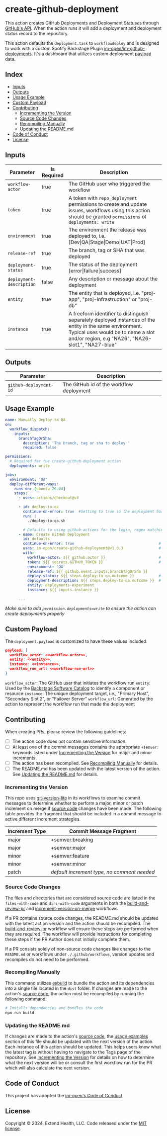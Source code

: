 # create-github-deployment

This action creates GitHub Deployments and Deployment Statuses through [GitHub's API](https://docs.github.com/en/rest/deployments).  When the action runs it will add a deployment and deployment status record to the repository.

This action defaults the `deployment.task` to `workflowdeploy` and is designed to work with a custom Spotify Backstage Plugin [im-open/im-github-deployments]. It's a dashboard that utilizes custom deployment [payload] data.

## Index <!-- omit in toc -->

- [Inputs](#inputs)
- [Outputs](#outputs)
- [Usage Example](#usage-example)
- [Custom Payload](#custom-payload)
- [Contributing](#contributing)
  - [Incrementing the Version](#incrementing-the-version)
  - [Source Code Changes](#source-code-changes)
  - [Recompiling Manually](#recompiling-manually)
  - [Updating the README.md](#updating-the-readmemd)
- [Code of Conduct](#code-of-conduct)
- [License](#license)


## Inputs

| Parameter                | Is Required | Description                                                                                                                                                                                         |
| ------------------------ | ----------- | --------------------------------------------------------------------------------------------------------------------------------------------------------------------------------------------------- |
| `workflow-actor`         | true        | The GitHub user who triggered the workflow                                                                                                                                                          |
| `token`                  | true        | A token with `repo_deployment` permissions to create and update issues, workflows using this action should be granted `permissions` of `deployments: write`                                         |
| `environment`            | true        | The environment the release was deployed to, i.e. [Dev\|QA\|Stage\|Demo\|UAT\|Prod]                                                                                                                 |
| `release-ref`            | true        | The branch, tag or SHA that was deployed                                                                                                                                                            |
| `deployment-status`      | true        | The status of the deployment [error\|failure\|success]                                                                                                                                              |
| `deployment-description` | false       | Any description or message about the deployment                                                                                                                                                     |
| `entity`                 | true        | The entity that is deployed, i.e. "proj-app", "proj-infrastruction" or "proj-db"                                                                                                                    |
| `instance`               | true        | A freeform identifier to distinguish separately deployed instances of the entity in the same environment. Typical uses would be to name a slot and/or region, e.g "NA26", "NA26-slot1", "NA27-blue" |


## Outputs

| Parameter              | Description                              |
| ---------------------- | ---------------------------------------- |
| `github-deployment-id` | The GitHub id of the workflow deployment |

## Usage Example

```yaml
name: Manually Deploy to QA
on:
  workflow_dispatch:
    inputs:
      branchTagOrSha:
        description: 'The branch, tag or sha to deploy '
        required: false

permissions:
  # Required for the create-github-deployment action
  deployments: write

jobs:
  environment: 'QA'
  deploy-different-ways:
    runs-on: [ubuntu-20.04]
    steps:
      - uses: actions/checkout@v3

      - id: deploy-to-qa
        continue-on-error: true  #Setting to true so the deployment board can be updated, even if this fails
        run: |
          ./deploy-to-qa.sh

        # Defaults to using github-actions for the login, regex matching to determine the ref-type and times shown in UTC
      - name: Create GitHub Deployment
        id: defaults
        continue-on-error: true                                      # Setting to true so the job doesn't fail if updating the board fails.
        uses: im-open/create-github-deployment@v1.0.3                # You may also reference just the major or major.minor version
        with:
          workflow-actor: ${{ github.actor }}                        # This will add the user who kicked off the workflow to the deployment payload
          token: ${{ secrets.GITHUB_TOKEN }}                         # If a different token is used, update github-login with the corresponding account
          environment: 'QA'
          release-ref: ${{ github.event.inputs.branchTagOrSha }}
          deploy-status: ${{ steps.deploy-to-qa.outcome }}           # outcome is the result of the step before continue-on-error is applied, i.e. [error|failure|success]
          deployment-description: ${{ steps.deploy-to-qa.outcome }}  # information that may add supporting information to the status/result
          entity: deployments-experiment
          instance: ${{ inputs.instance }}

      ...
```

*_Make sure to add `permission.deployments=write` to ensure the action can create deployments properly_*

## Custom Payload

The `deployment.payload` is customized to have these values included:

```json
payload: {
  workflow_actor: <<workflow-actor>>,
  entity: <<entity>>,
  instance: <<instance>>,
  workflow_run_url: <<workflow-run-url>>
}
```

`workflow_actor`: The GitHub user that initiates the workflow run
`entity`: Used by the [Backstage Software Catalog] to identify a component or resource
`instance`: The unique deployment target, i.e., "Primary Host", "Secondary Slot 2", or "Failover Server"
`workflow_url`: Generated by the action to represent the workflow run that made the deployment

## Contributing

When creating PRs, please review the following guidelines:

- [ ] The action code does not contain sensitive information.
- [ ] At least one of the commit messages contains the appropriate `+semver:` keywords listed under [Incrementing the Version] for major and minor increments.
- [ ] The action has been recompiled.  See [Recompiling Manually] for details.
- [ ] The README.md has been updated with the latest version of the action.  See [Updating the README.md] for details.

### Incrementing the Version

This repo uses [git-version-lite] in its workflows to examine commit messages to determine whether to perform a major, minor or patch increment on merge if [source code] changes have been made.  The following table provides the fragment that should be included in a commit message to active different increment strategies.

| Increment Type | Commit Message Fragment                     |
| -------------- | ------------------------------------------- |
| major          | +semver:breaking                            |
| major          | +semver:major                               |
| minor          | +semver:feature                             |
| minor          | +semver:minor                               |
| patch          | *default increment type, no comment needed* |

### Source Code Changes

The files and directories that are considered source code are listed in the `files-with-code` and `dirs-with-code` arguments in both the [build-and-review-pr] and [increment-version-on-merge] workflows.

If a PR contains source code changes, the README.md should be updated with the latest action version and the action should be recompiled.  The [build-and-review-pr] workflow will ensure these steps are performed when they are required.  The workflow will provide instructions for completing these steps if the PR Author does not initially complete them.

If a PR consists solely of non-source code changes like changes to the `README.md` or workflows under `./.github/workflows`, version updates and recompiles do not need to be performed.

### Recompiling Manually

This command utilizes [esbuild] to bundle the action and its dependencies into a single file located in the `dist` folder.  If changes are made to the action's [source code], the action must be recompiled by running the following command:

```sh
# Installs dependencies and bundles the code
npm run build
```

### Updating the README.md

If changes are made to the action's [source code], the [usage examples] section of this file should be updated with the next version of the action.  Each instance of this action should be updated.  This helps users know what the latest tag is without having to navigate to the Tags page of the repository.  See [Incrementing the Version] for details on how to determine what the next version will be or consult the first workflow run for the PR which will also calculate the next version.

## Code of Conduct

This project has adopted the [im-open's Code of Conduct](https://github.com/im-open/.github/blob/main/CODE_OF_CONDUCT.md).

## License

Copyright &copy; 2024, Extend Health, LLC. Code released under the [MIT license](LICENSE).

<!-- Links -->
[payload]: #custom-payload
[im-open/im-github-deployments]: https://github.com/im-open/im-github-deployments "Custom Spotify Backstage Dashboard im-open/im-github-deployments"
[Backstage Software Catalog]: https://backstage.io/docs/features/software-catalog/
[Incrementing the Version]: #incrementing-the-version
[Recompiling Manually]: #recompiling-manually
[Updating the README.md]: #updating-the-readmemd
[source code]: #source-code-changes
[usage examples]: #usage-examples
[build-and-review-pr]: ./.github/workflows/build-and-review-pr.yml
[increment-version-on-merge]: ./.github/workflows/increment-version-on-merge.yml
[esbuild]: https://esbuild.github.io/getting-started/#bundling-for-node
[git-version-lite]: https://github.com/im-open/git-version-lite
[the board]: https://github.com/im-open/create-github-deployment/projects/1
[cleanup-deployment-board]: https://github.com/im-open/cleanup-deployment-board

[im-github-deployments]: https://github.com/im-open/im-github-deployments

